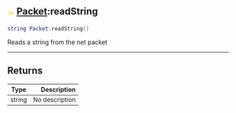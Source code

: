 ## ![shared](../../.gitbook/assets/shared.png) [Packet](./readme/packet.md):readString

```lua
string Packet:readString()
```

Reads a string from the net packet

------
## Returns

| Type   | Description |
| ------ | ----------: |
| string | No description |

